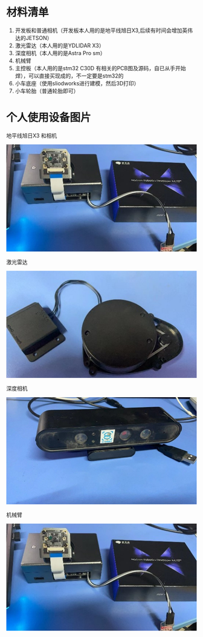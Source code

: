 # 材料清单
1.	开发板和普通相机（开发板本人用的是地平线旭日X3,后续有时间会增加英伟达的JETSON）
2.	激光雷达（本人用的是YDLIDAR X3）
3.	深度相机（本人用的是Astra Pro sm）
4.	机械臂
5.	主控板（本人用的是stm32 C30D 有相关的PCB图及源码，自已从手开始焊），可以直接买现成的，不一定要是stm32的
6.	小车底座（使用sliodworks进行建模，然后3D打印）
7.	小车轮胎（普通轮胎即可）
   
# 个人使用设备图片

地平线旭日X3 和相机

![](https://github.com/guanyu1998/car-robot/blob/main/fig/fig1.jpg)

激光雷达

![](https://github.com/guanyu1998/car-robot/blob/main/fig/fig2.jpg)

深度相机

![](https://github.com/guanyu1998/car-robot/blob/main/fig/fig3.jpg)

机械臂

![](https://github.com/guanyu1998/car-robot/blob/main/fig/fig1.jpg)
